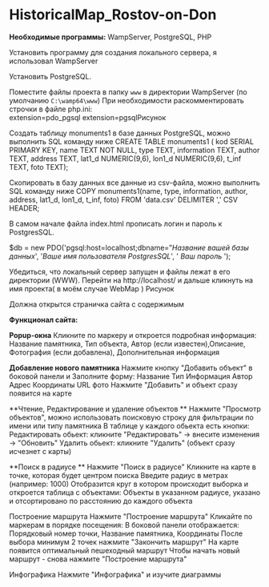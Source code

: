 # HistoricalMap_Rostov-on-Don
**Необходимые программы:**  WampServer, PostgreSQL, PHP 

Установить программу для создания локального сервера, я использовал WampServer 

Установить PostgreSQL. 

Поместите файлы проекта в папку `www` в директории WampServer (по умолчанию `C:\wamp64\www`) При необходимости раскомментировать строчки в файле php.ini:  
extension=pdo_pgsql 
extension=pgsqlРисунок 

Создать таблицу monuments1 в базе данных PostgreSQL, можно выполнить SQL команду ниже 
CREATE TABLE monuments1 ( kod SERIAL PRIMARY KEY, name TEXT NOT NULL, type TEXT, information TEXT, author TEXT, address TEXT, lat1_d NUMERIC(9,6), lon1_d NUMERIC(9,6), t_inf TEXT, foto TEXT); 

 

Скопировать в базу данных все данные из csv-файла, можно выполнить SQL команду ниже 
COPY monuments1(name, type, information, author, address, lat1_d, lon1_d, t_inf, foto) FROM 'data.csv' DELIMITER ',' CSV HEADER; 

 

В самом начале файла index.html прописать логин и пароль к PostgresSQL. 

$db = new PDO('pgsql:host=localhost;dbname=”*Название вашей базы данных*', '*Ваше имя пользователя PostgresSQL*', ' *Ваш пароль* '); 

 

Убедиться, что локальный сервер запущен и файлы лежат в его директории (WWW). Перейти на http://localhost/ и дальше кликнуть на имя проекта( в моём случае WebMap ) Рисунок 

Должна открытся страничка сайта с содержимым 

 

 

**Функционал сайта:** 

**Popup-окна** Кликните по маркеру и откроется подробная информация: 
Название памятника, Тип объекта, Автор (если известен),Описание, Фотография (если добавлена), Дополнительная информация 

**Добавление нового памятника** Нажмите кнопку "Добавить объект" в боковой панели и Заполните форму: 
Название Тип Информация Автор Адрес Координаты URL фото 
Нажмите "Добавить" и объект сразу появится на карте 

**Чтение, Редактирование и удаление объектов **
Нажмите "Просмотр объектов", можно использовать поисковую строку для фильтрации по имени или типу памятника В таблице у каждого обьекта есть кнопки: 
Редактировать обьект: кликните "Редактировать" → внесите изменения → "Обновить" 
Удалить обьект: кликните "Удалить" (объект сразу исчезнет с карты) 

**Поиск в радиусе **
Нажмите "Поиск в радиусе" 
Кликните на карте в точке, которая будет центром поиска 
Введите радиус в метрах (например: 1000) 
Отобразится круг в котором происходит выборка и откроется таблица с объектами: Объекты в указанном радиусе, указано и отсортировано по расстоянию до каждого объекта 

Построение маршрута 
Нажмите "Построение маршрута" 
Кликайте по маркерам в порядке посещения: 
В боковой панели отображается: Порядковый номер точки, Название памятника, Координаты 
После выбора минимум 2 точек нажмите "Закончить маршрут" 
На карте появится оптимальный пешеходный маршрут 
Чтобы начать новый маршрут - снова нажмите "Построение маршрута" 

Инфографика 
Нажмите "Инфографика" и изучите диаграммы 
